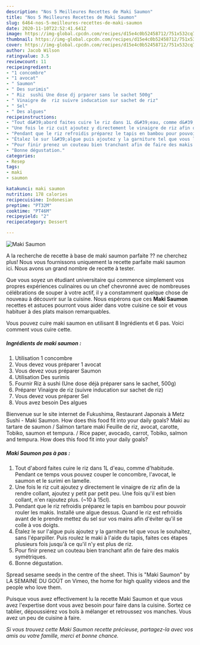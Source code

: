 ```yaml
---
description: "Nos 5 Meilleures Recettes de Maki Saumon"
title: "Nos 5 Meilleures Recettes de Maki Saumon"
slug: 6464-nos-5-meilleures-recettes-de-maki-saumon
date: 2020-11-10T22:52:41.641Z
image: https://img-global.cpcdn.com/recipes/d15e4c0b52458712/751x532cq70/maki-saumon-photo-principale-de-la-recette.jpg
thumbnail: https://img-global.cpcdn.com/recipes/d15e4c0b52458712/751x532cq70/maki-saumon-photo-principale-de-la-recette.jpg
cover: https://img-global.cpcdn.com/recipes/d15e4c0b52458712/751x532cq70/maki-saumon-photo-principale-de-la-recette.jpg
author: Jacob Wilson
ratingvalue: 3.5
reviewcount: 11
recipeingredient:
- "1 concombre"
- "1 avocat"
- " Saumon"
- " Des surimis"
- " Riz  sushi Une dose dj prparer sans le sachet 500g"
- " Vinaigre de  riz suivre inducation sur sachet de riz"
- " Sel"
- " Des algues"
recipeinstructions:
- "Tout d&#39;abord faites cuire le riz dans 1L d&#39;eau, comme d&#39;habitude. Pendant ce temps vous pouvez couper le concombre, l&#39;avocat, le saumon et le surimi en lamelle."
- "Une fois le riz cuit ajoutez y directement le vinaigre de riz afin de la rendre collant, ajoutez y petit par petit peu. Une fois qu&#39;il est bien collant, n&#39;en rajoutez plus. (~10 à 15cl)."
- "Pendant que le riz refroidis préparez le tapis en bambou pour pouvoir rouler les makis. Installé une algue dessus. Quand le riz est refroidis avant de le prendre mettez du sel sur vos mains afin d&#39;éviter qu&#39;il se colle à vos doigts."
- "Étalez le sur l&#39;algue puis ajoutez y la garniture tel que vous le souhaitez, sans l&#39;éparpiller. Puis roulez le maki à l&#39;aide du tapis, faites ces étapes plusieurs fois jusqu&#39;à ce qu&#39;il n&#39;y est plus de riz."
- "Pour finir prenez un couteau bien tranchant afin de faire des makis symétriques."
- "Bonne dégustation."
categories:
- Resep
tags:
- maki
- saumon

katakunci: maki saumon 
nutrition: 178 calories
recipecuisine: Indonesian
preptime: "PT32M"
cooktime: "PT46M"
recipeyield: "2"
recipecategory: Dessert

---
```



![Maki Saumon](https://img-global.cpcdn.com/recipes/d15e4c0b52458712/751x532cq70/maki-saumon-photo-principale-de-la-recette.jpg)

A la recherche de recette à base de maki saumon parfaite ?? ne cherchez plus! Nous vous fournissons uniquement la recette parfaite maki saumon ici. Nous avons un grand nombre de recette à tester.

Que vous soyez un étudiant universitaire qui commence simplement vos propres expériences culinaires ou un chef chevronné avec de nombreuses célébrations de souper à votre actif, il y a constamment quelque chose de nouveau à découvrir sur la cuisine. Nous espérons que ces <strong> Maki Saumon </strong> recettes et astuces pourront vous aider dans votre cuisine ce soir et vous habituer à des plats maison remarquables.

<!--inarticleads1-->

Vous pouvez cuire maki saumon en utilisant 8 Ingrédients et 6 pas. Voici comment vous cuire cette.

##### Ingrédients de maki saumon :

1. Utilisation 1 concombre
1. Vous devez vous préparer 1 avocat
1. Vous devez vous préparer  Saumon
1. Utilisation  Des surimis
1. Fournir  Riz à sushi (Une dose déjà préparer sans le sachet, 500g)
1. Préparer  Vinaigre de  riz (suivre inducation sur sachet de riz)
1. Vous devez vous préparer  Sel
1. Vous avez besoin  Des algues


Bienvenue sur le site internet de Fukushima, Restaurant Japonais à Metz Sushi - Maki Saumon. How does this food fit into your daily goals? Maki au tartare de saumon / Salmon tartare maki Feuille de riz, avocat, carotte, Tobiko, saumon et tempura. / Rice paper, avocado, carrot, Tobiko, salmon and tempura. How does this food fit into your daily goals? 

<!--inarticleads2-->

##### Maki Saumon pas à pas :

1. Tout d&#39;abord faites cuire le riz dans 1L d&#39;eau, comme d&#39;habitude. Pendant ce temps vous pouvez couper le concombre, l&#39;avocat, le saumon et le surimi en lamelle.
1. Une fois le riz cuit ajoutez y directement le vinaigre de riz afin de la rendre collant, ajoutez y petit par petit peu. Une fois qu&#39;il est bien collant, n&#39;en rajoutez plus. (~10 à 15cl).
1. Pendant que le riz refroidis préparez le tapis en bambou pour pouvoir rouler les makis. Installé une algue dessus. Quand le riz est refroidis avant de le prendre mettez du sel sur vos mains afin d&#39;éviter qu&#39;il se colle à vos doigts.
1. Étalez le sur l&#39;algue puis ajoutez y la garniture tel que vous le souhaitez, sans l&#39;éparpiller. Puis roulez le maki à l&#39;aide du tapis, faites ces étapes plusieurs fois jusqu&#39;à ce qu&#39;il n&#39;y est plus de riz.
1. Pour finir prenez un couteau bien tranchant afin de faire des makis symétriques.
1. Bonne dégustation.


Spread sesame seeds in the centre of the sheet. This is &#34;Maki Saumon&#34; by LA SEMAINE DU GOÛT on Vimeo, the home for high quality videos and the people who love them. 

<!--inarticleads1-->

<p>
Puisque vous avez effectivement lu la recette Maki Saumon et que vous avez l'expertise dont vous avez besoin pour faire dans la cuisine. Sortez ce tablier, dépoussiérez vos bols à mélanger et retroussez vos manches. Vous avez un peu de cuisine à faire.
</p>

<p>
<i>Si vous trouvez cette Maki Saumon recette précieuse, partagez-la avec vos amis ou votre famille, merci et bonne chance.</i>
</p>
